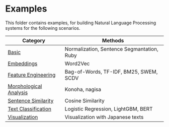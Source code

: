 # Examples

This folder contains examples, for building Natural Language Processing systems for the following scenarios.

|Category|Methods|
|---| --- |
|[Basic](basic)|Normalization, Sentence Segmantation, Ruby|
|[Embeddings](embeddings)|Word2Vec|
|[Feature Engineering](feature_engineering)|Bag-of-Words, TF-IDF, BM25, SWEM, SCDV|
|[Morphological Analysis](morphological_analysis)|Konoha, nagisa|
|[Sentence Similarity](sentence_similarity)|Cosine Similarity|
|[Text Classification](text_classification)|Logistic Regression, LightGBM, BERT|
|[Visualization](visualization)|Visualization with Japanese texts|
